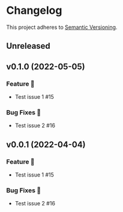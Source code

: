 # Changelog

This project adheres to [Semantic Versioning](http://semver.org/).

## Unreleased

## v0.1.0 (2022-05-05)

### Feature 🎉

- Test issue 1 #15

### Bug Fixes 🐛

- Test issue 2 #16

## v0.0.1 (2022-04-04)

### Feature 🎉

- Test issue 1 #15

### Bug Fixes 🐛

- Test issue 2 #16